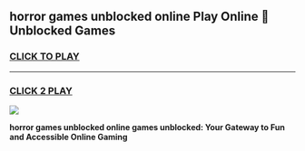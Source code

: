 
## horror games unblocked online Play Online 👋 Unblocked Games
<h3>
<a href="https://premium.freeplayer.one?title=horror_games_unblocked_online&ref=19F">CLICK TO PLAY</a></h3>
<hr>

<h3>
<a href="https://premium.freeplayer.one?title=horror_games_unblocked_online&ref=19F">CLICK 2 PLAY</a>
  
</h3>

<a href="https://premium.freeplayer.one?title=horror_games_unblocked_online&ref=19F"><img src="https://clearcache.store/games.png"></a>


**horror games unblocked online games unblocked: Your Gateway to Fun and Accessible Online Gaming**
